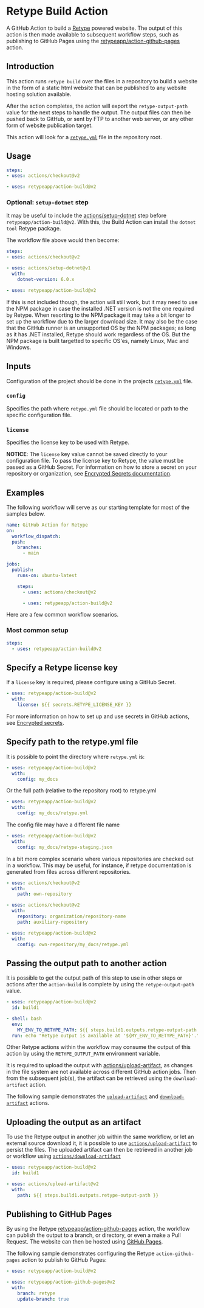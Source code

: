 # Retype Build Action

A GitHub Action to build a [Retype](https://retype.com/) powered website. The output of this action is then made available to subsequent workflow steps, such as publishing to GitHub Pages using the [retypeapp/action-github-pages](https://github.com/retypeapp/action-github-pages) action.

## Introduction

This action runs `retype build` over the files in a repository to build a website in the form of a static html website that can be published to any website hosting solution available.

After the action completes, the action will export the `retype-output-path` value for the next steps to handle the output. The output files can then be pushed back to GitHub, or sent by FTP to another web server, or any other form of website publication target.

This action will look for a [`retype.yml`](https://retype.com/configuration/project/) file in the repository root.

## Usage

```yaml
steps:
- uses: actions/checkout@v2

- uses: retypeapp/action-build@v2
```

### Optional: `setup-dotnet` step

It may be useful to include the [actions/setup-dotnet](https://github.com/actions/setup-dotnet) step before `retypeapp/action-build@v2`. With this, the Build Action can install the `dotnet tool` Retype package.

The workflow file above would then become:

```yaml
steps:
- uses: actions/checkout@v2

- uses: actions/setup-dotnet@v1
  with:
    dotnet-version: 6.0.x

- uses: retypeapp/action-build@v2
```

If this is not included though, the action will still work, but it may need to use the NPM package in case the installed .NET version is not the one required by Retype. When resorting to the NPM package it may take a bit longer to set up the workflow due to the larger download size. It may also be the case that the GitHub runner is an unsupported OS by the NPM packages; as long as it has .NET installed, Retype should work regardless of the OS. But the NPM package is built targetted to specific OS'es, namely Linux, Mac and Windows.

## Inputs

Configuration of the project should be done in the projects [`retype.yml`](https://retype.com/configuration/project) file.

### `config`

Specifies the path where `retype.yml` file should be located or path to the specific configuration file.

### `license`

Specifies the license key to be used with Retype.

**NOTICE**: The `license` key value cannot be saved directly to your configuration file. To pass the license key to Retype, the value must be passed as a GitHub Secret. For information on how to store a secret on your repository or organization, see [Encrypted Secrets documentation](https://docs.github.com/en/actions/reference/encrypted-secrets).

## Examples

The following workflow will serve as our starting template for most of the samples below.

```yaml
name: GitHub Action for Retype
on:
  workflow_dispatch:
  push:
    branches:
      - main

jobs:
  publish:
    runs-on: ubuntu-latest

    steps:
      - uses: actions/checkout@v2

      - uses: retypeapp/action-build@v2
```

Here are a few common workflow scenarios.

### Most common setup

```yaml
steps:
  - uses: retypeapp/action-build@v2
```

## Specify a Retype license key

If a `license` key is required, please configure using a GitHub Secret.

```yaml
- uses: retypeapp/action-build@v2
  with:
    license: ${{ secrets.RETYPE_LICENSE_KEY }}
```

For more information on how to set up and use secrets in GitHub actions, see [Encrypted secrets](https://docs.github.com/en/actions/reference/encrypted-secrets).

## Specify path to the retype.yml file

It is possible to point the directory where `retype.yml` is:

```yaml
- uses: retypeapp/action-build@v2
  with:
    config: my_docs
```

Or the full path (relative to the repository root) to retype.yml

```yaml
- uses: retypeapp/action-build@v2
  with:
    config: my_docs/retype.yml
```

The config file may have a different file name

```yaml
- uses: retypeapp/action-build@v2
  with:
    config: my_docs/retype-staging.json
```

In a bit more complex scenario where various repositories are checked out in a workflow. This may be useful, for instance, if retype documentation is generated from files across different repositories.

```yaml
- uses: actions/checkout@v2
  with:
    path: own-repository

- uses: actions/checkout@v2
  with:
    repository: organization/repository-name
    path: auxiliary-repository

- uses: retypeapp/action-build@v2
  with:
    config: own-repository/my_docs/retype.yml
```

## Passing the output path to another action

It is possible to get the output path of this step to use in other steps or actions after the `action-build` is complete by using the `retype-output-path` value.

```yaml
- uses: retypeapp/action-build@v2
  id: build1

- shell: bash
  env:
    MY_ENV_TO_RETYPE_PATH: ${{ steps.build1.outputs.retype-output-path }}
  run: echo "Retype output is available at '${MY_ENV_TO_RETYPE_PATH}'."
```

Other Retype actions within the workflow may consume the output of this action by using the `RETYPE_OUTPUT_PATH` environment variable.

It is required to upload the output with [actions/upload-artifact](https://github.com/actions/upload-artifact), as changes in the file system are not available across different GitHub action jobs. Then from the subsequent job(s), the artifact can be retrieved using the `download-artifact` action.

The following sample demonstrates the [`upload-artifact`](https://github.com/actions/upload-artifact) and [`download-artifact`](https://github.com/actions/download-artifact) actions.

## Uploading the output as an artifact

To use the Retype output in another job within the same workflow, or let an external source download it, it is possible to use [`actions/upload-artifact`](https://github.com/actions/upload-artifact) to persist the files. The uploaded artifact can then be retrieved in another job or workflow using [`actions/download-artifact`](https://github.com/actions/download-artifact)

```yaml
- uses: retypeapp/action-build@v2
  id: build1

- uses: actions/upload-artifact@v2
  with:
    path: ${{ steps.build1.outputs.retype-output-path }}
```

## Publishing to GitHub Pages

By using the Retype [retypeapp/action-github-pages](https://github.com/retypeapp/action-github-pages) action, the workflow can publish the output to a branch, or directory, or even a make a Pull Request. The website can then be hosted using [GitHub Pages](https://docs.github.com/en/github/working-with-github-pages/getting-started-with-github-pages).

The following sample demonstrates configuring the Retype `action-github-pages` action to publish to GitHub Pages:

```yaml
- uses: retypeapp/action-build@v2

- uses: retypeapp/action-github-pages@v2
  with:
    branch: retype
    update-branch: true
```
